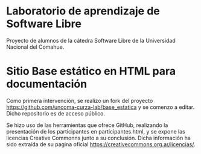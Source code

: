 # Laboratorio de aprendizaje de Software Libre
Proyecto de alumnos de la cátedra Software Libre de la Universidad Nacional del Comahue.
# Sitio Base estático en HTML para documentación
Como primera intervención, se realizo un fork del proyecto https://github.com/uncoma-curza-lab/base_estatica y se comenzo a editar.
Dicho repositorio es de acceso público.

Se hizo uso de las herramientas que ofrece GitHub, realizando la presentación de los participantes en participantes.html, y se expone las licencias Creative Commonns junto a su conclusión.
Dicha información ha sido extraída de su pagina oficial https://creativecommons.org.ar/licencias/.

